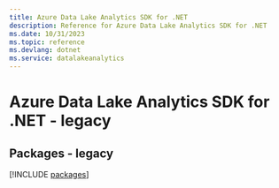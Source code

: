 ```yaml
---
title: Azure Data Lake Analytics SDK for .NET
description: Reference for Azure Data Lake Analytics SDK for .NET
ms.date: 10/31/2023
ms.topic: reference
ms.devlang: dotnet
ms.service: datalakeanalytics
---
```

# Azure Data Lake Analytics SDK for .NET - legacy
## Packages - legacy
[!INCLUDE [packages](data-lake-analytics-index.md)]